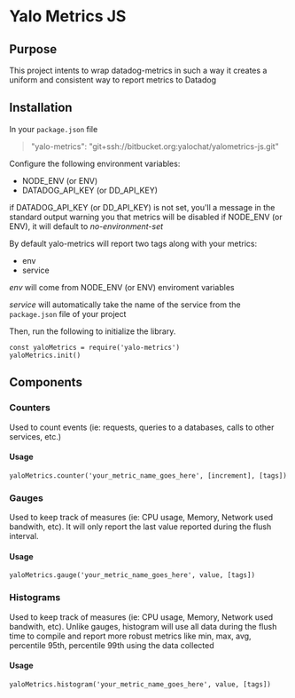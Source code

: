 # Yalo Metrics JS

## Purpose

This project intents to wrap datadog-metrics in such a way it creates a uniform and consistent way to report metrics to Datadog

## Installation

In your `package.json` file
> "yalo-metrics": "git+ssh://bitbucket.org:yalochat/yalometrics-js.git"

Configure the following environment variables:
- NODE_ENV (or ENV)
- DATADOG_API_KEY (or DD_API_KEY)

if DATADOG_API_KEY (or DD_API_KEY) is not set, you'll a message in the standard output warning you that metrics will be disabled
if NODE_ENV (or ENV), it will default to _no-environment-set_

By default yalo-metrics will report two tags along with your metrics:
- env
- service 

*env* will come from NODE_ENV (or ENV) enviroment variables

*service* will automatically take the name of the service from the `package.json` file of your project

Then, run the following to initialize the library.

```
const yaloMetrics = require('yalo-metrics')
yaloMetrics.init()
```

## Components

### Counters

Used to count events (ie: requests, queries to a databases, calls to other services, etc.)

#### Usage

```
yaloMetrics.counter('your_metric_name_goes_here', [increment], [tags])
```


### Gauges

Used to keep track of measures (ie: CPU usage, Memory, Network used bandwith, etc). It will only report the last value reported during the flush interval.

#### Usage

```
yaloMetrics.gauge('your_metric_name_goes_here', value, [tags])
```

### Histograms

Used to keep track of measures (ie: CPU usage, Memory, Network used bandwith, etc). Unlike gauges, histogram will use all data during the flush time to compile and report more robust metrics like min, max, avg, percentile 95th, percentile 99th using the data collected

#### Usage

```
yaloMetrics.histogram('your_metric_name_goes_here', value, [tags])
```